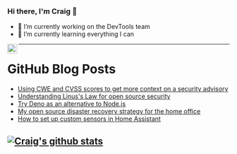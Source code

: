 ### Hi there, I'm Craig 👋

<!--
**CraigTeelFugro/CraigTeelFugro** is a ✨ _special_ ✨ repository because its `README.md` (this file) appears on your GitHub profile.

Here are some ideas to get you started:
-->

- 🔭 I’m currently working on the DevTools team
- 🌱 I’m currently learning everything I can

[<img align="left" alt="Craig Teel | LinkedIn" width="22px" src="https://cdn.jsdelivr.net/npm/simple-icons@v3/icons/linkedin.svg" />][linkedin]

---

# GitHub Blog Posts

<!-- BLOG-POST-LIST:START -->
- [Using CWE and CVSS scores to get more context on a security advisory](https://github.blog/2021-02-09-using-cwe-and-cvss-scores-to-get-more-context-on-a-security-advisory/)
- [Understanding Linus&#039;s Law for open source security](https://opensource.com/article/21/2/open-source-security)
- [Try Deno as an alternative to Node.js](https://opensource.com/article/21/2/deno)
- [My open source disaster recovery strategy for the home office](https://opensource.com/article/21/2/high-availability-home-office)
- [How to set up custom sensors in Home Assistant](https://opensource.com/article/21/2/home-assistant-custom-sensors)
<!-- BLOG-POST-LIST:END -->

## [![Craig's github stats](https://github-readme-stats.vercel.app/api?username=craigteelfugro)](https://github.com/anuraghazra/github-readme-stats)


[linkedin]: https://linkedin.com/in/craig-teel-b8786771
